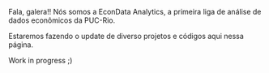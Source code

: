 Fala, galera!! Nós somos a EconData Analytics, a primeira liga de análise de dados econômicos da PUC-Rio.

Estaremos fazendo o update de diverso projetos e códigos aqui nessa página.

Work in progress ;)
